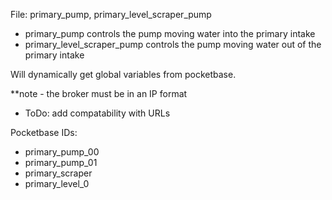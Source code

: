 

File: primary_pump, primary_level_scraper_pump

- primary_pump controls the pump moving water into the primary intake
- primary_level_scraper_pump controls the pump moving water out of the primary intake

Will dynamically get global variables from pocketbase.

**note - the broker must be in an IP format

- ToDo: add compatability with URLs

Pocketbase IDs:
- primary_pump_00
- primary_pump_01
- primary_scraper
- primary_level_0
